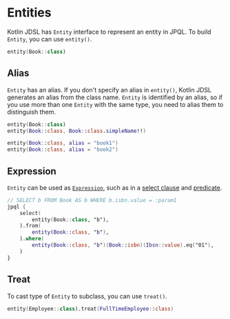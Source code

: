 # Entities

Kotlin JDSL has `Entity` interface to represent an entity in JPQL. To build `Entity`, you can use `entity()`.

```kotlin
entity(Book::class)
```

## Alias

`Entity` has an alias. If you don't specify an alias in `entity()`, Kotlin JDSL generates an alias from the class name.
`Entity` is identified by an alias, so if you use more than one `Entity` with the same type, you need to alias them to distinguish them.

```kotlin
entity(Book::class)
entity(Book::class, Book::class.simpleName!!)

entity(Book::class, alias = "book1")
entity(Book::class, alias = "book2")
```

## Expression

`Entity` can be used as [`Expression`](expressions.md), such as in a [select clause](statements.md#select-clause) and [predicate](predicates.md).

```kotlin
// SELECT b FROM Book AS b WHERE b.isbn.value = :param1
jpql {
    select(
        entity(Book::class, "b"),
    ).from(
        entity(Book::class, "b"),
    ).where(
        entity(Book::class, "b")(Book::isbn)(Ibsn::value).eq("01"),
    )
}
```

## Treat

To cast type of `Entity` to subclass, you can use `treat()`.

```kotlin
entity(Employee::class).treat(FullTimeEmployee::class)
```
